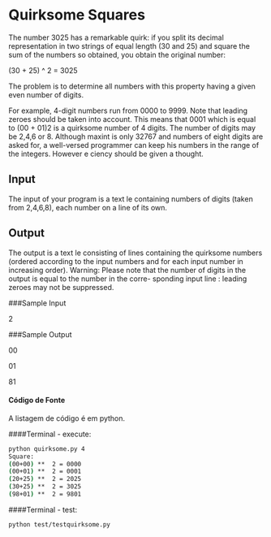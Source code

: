 Quirksome Squares
=================

The number 3025 has a remarkable quirk: if you split its decimal representation in two strings of equal
length (30 and 25) and square the sum of the numbers so obtained, you obtain the original number:

(30 + 25) ^ 2 = 3025

The problem is to determine all numbers with this property having a given even number of digits.

For example, 4-digit numbers run from 0000 to 9999. Note that leading zeroes should be taken into account. This means that 0001 which is equal to (00 + 01)2 is a quirksome number of 4 digits. The number of digits may be 2,4,6 or 8. Although maxint is only 32767 and numbers of eight digits are asked for, a well-versed programmer can keep his numbers in the range of the integers. However e ciency should be given a thought.

Input
------
The input of your program is a text le containing numbers of digits (taken from 2,4,6,8), each number on a line of its own.

Output
------
The output is a text le consisting of lines containing the quirksome numbers (ordered according to the input numbers and for each input number in increasing order).
Warning: Please note that the number of digits in the output is equal to the number in the corre- sponding input line : leading zeroes may not be suppressed.

###Sample Input

2

###Sample Output

00

01

81


#### Código de Fonte

   A listagem de código é em python. 
   
####Terminal - execute:

```sh
python quirksome.py 4
Square:
(00+00) **  2 = 0000
(00+01) **  2 = 0001
(20+25) **  2 = 2025
(30+25) **  2 = 3025
(98+01) **  2 = 9801
```


####Terminal - test:

```sh
python test/testquirksome.py
```
